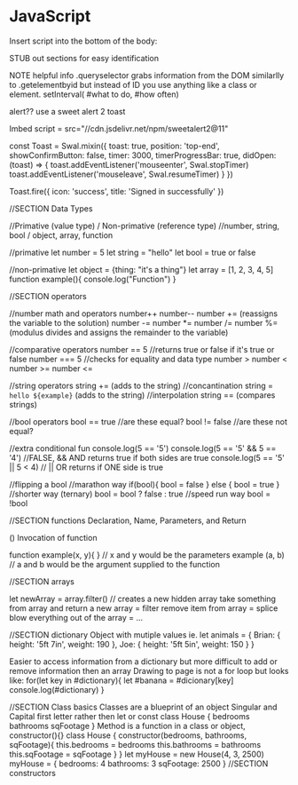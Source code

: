 # JavaScript

Insert script into the bottom of the body: <script src="#JavaFileName.js"></script>

STUB out sections for easy identification



NOTE helpful info
.queryselector grabs information from the DOM similarlly to .getelementbyid but instead of ID you use anything like a class or element.
setInterval( #what to do, #how often)

alert?? use a sweet alert 2 toast

Imbed script = src="//cdn.jsdelivr.net/npm/sweetalert2@11"

const Toast = Swal.mixin({
  toast: true,
  position: 'top-end',
  showConfirmButton: false,
  timer: 3000,
  timerProgressBar: true,
  didOpen: (toast) => {
    toast.addEventListener('mouseenter', Swal.stopTimer)
    toast.addEventListener('mouseleave', Swal.resumeTimer)
  }
})

Toast.fire({
  icon: 'success',
  title: 'Signed in successfully'
})

//SECTION Data Types

//Primative (value type) / Non-primative (reference type)
//number, string, bool   / object, array, function

//primative
let number = 5
let string = "hello"
let bool = true or false

//non-primative
let object = {thing: "it's a thing"}
let array = [1, 2, 3, 4, 5]
function example(){
  console.log("Function")
}


//SECTION operators

//number math and operators
number++
number--
number += (reassigns the variable to the solution)
number -=
number *=
number /=
number %= (modulus divides and assigns the remainder to the variable)

//comparative operators
number == 5 //returns true or false if it's true or false
number === 5 //checks for equality and data type
number >
number <
number >=
number <=

//string operators
string += (adds to the string) //concantination
string = `hello ${example}` (adds to the string) //interpolation
string == (compares strings)

//bool operators
bool == true //are these equal?
bool != false //are these not equal?

//extra conditional fun 
console.log(5 == '5')
console.log(5 == '5' && 5 == '4') //FALSE, && AND returns true if both sides are true
console.log(5 == '5' || 5 < 4) // || OR returns if ONE side is true

//flipping a bool
//marathon way
if(bool){
  bool = false
} else {
  bool = true
}
//shorter way (ternary)
bool = bool ? false : true
//speed run way
bool = !bool

//SECTION functions
Declaration, Name, Parameters, and Return

() Invocation of function

function example(x, y){ }  // x and y would be the parameters
example (a, b)  // a and b would be the argument supplied to the function


//SECTION arrays

let newArray = array.filter() // creates a new hidden array
take something from array and return a new array = filter
remove item from array = splice
blow everything out of the array = ...


//SECTION dictionary
Object with mutiple values ie.
  let animals = {
    Brian: {
      height: '5ft 7in',
      weight: 190
    },
    Joe: {
      height: '5ft 5in',
      weight: 150
    }
  }

  Easier to access information from a dictionary but more difficult to add or remove information then an array
Drawing to page is not a for loop but looks like:
    for(let key in #dictionary){
      let #banana = #dicionary[key]
      console.log(#dictionary)
    }

  //SECTION Class basics
    Classes are a blueprint of an object
    Singular and Capital first letter
    rather then let or const
      class House {
        bedrooms
        bathrooms
        sqFootage
      }
    Method is a function in a class or object, constructor(){}
      class House {
        constructor(bedrooms, bathrooms, sqFootage){
          this.bedrooms = bedrooms
          this.bathrooms = bathrooms
          this.sqFootage = sqFootage
        }
      }
      let myHouse = new House(4, 3, 2500)
        myHouse = {
          bedrooms: 4
          bathrooms: 3
          sqFootage: 2500
        }
//SECTION constructors